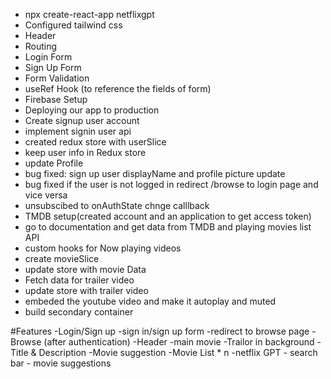 - npx create-react-app netflixgpt
- Configured tailwind css
- Header
- Routing
- Login Form
- Sign Up Form
- Form Validation
- useRef Hook (to reference the fields of form)
- Firebase Setup
- Deploying our app to production
- Create signup user account
- implement signin user api
- created redux store with userSlice
- keep user info in Redux store
- update Profile
- bug fixed: sign up user displayName and profile picture update
- bug fixed if the user is not logged in redirect /browse to login page and vice versa
- unsubscibed to onAuthState chnge calllback
- TMDB setup(created account and an application to get access token)
- go to documentation and get data from TMDB and playing movies list API
- custom hooks for Now playing videos
- create movieSlice
- update store with movie Data
- Fetch data for trailer video
- update store with trailer video
- embeded the youtube video and make it autoplay and muted
- build secondary container





#Features
-Login/Sign up
    -sign in/sign up form
    -redirect to browse page
-Browse (after authentication)
    -Header
    -main movie
        -Trailor in background
        -Title & Description
        -Movie suggestion
            -Movie List * n
    -netflix GPT
        - search bar
        - movie suggestions
